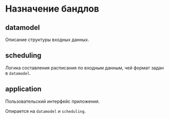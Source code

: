 # Назначение бандлов

## datamodel

Описание структуры входных данных.

## scheduling

Логика составления расписания по входным данным, чей формат задан в `datamodel`.

## application

Пользовательский интерфейс приложения.

Опирается на `datamodel` и `scheduling`.

